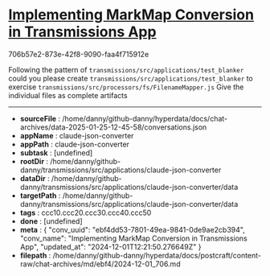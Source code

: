 # [Implementing MarkMap Conversion in Transmissions App](https://claude.ai/chat/ebf4dd53-7801-49ea-9841-0de9ae2cb394)

706b57e2-873e-42f8-9090-faa4f715912e

Following the pattern of `transmissions/src/applications/test_blanker` could you please create `transmissions/src/applications/test_blanker` to exercise `transmissions/src/processors/fs/FilenameMapper.js` Give the individual files as complete artifacts

---

* **sourceFile** : /home/danny/github-danny/hyperdata/docs/chat-archives/data-2025-01-25-12-45-58/conversations.json
* **appName** : claude-json-converter
* **appPath** : claude-json-converter
* **subtask** : [undefined]
* **rootDir** : /home/danny/github-danny/transmissions/src/applications/claude-json-converter
* **dataDir** : /home/danny/github-danny/transmissions/src/applications/claude-json-converter/data
* **targetPath** : /home/danny/github-danny/transmissions/src/applications/claude-json-converter/data
* **tags** : ccc10.ccc20.ccc30.ccc40.ccc50
* **done** : [undefined]
* **meta** : {
  "conv_uuid": "ebf4dd53-7801-49ea-9841-0de9ae2cb394",
  "conv_name": "Implementing MarkMap Conversion in Transmissions App",
  "updated_at": "2024-12-01T12:21:50.276649Z"
}
* **filepath** : /home/danny/github-danny/hyperdata/docs/postcraft/content-raw/chat-archives/md/ebf4/2024-12-01_706.md
